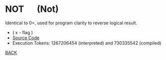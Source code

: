 # NOT &emsp; (Not)
Identical to 0=, used for program clarity to reverse logical result.
* ( x - flag )
* [Source Code](../words/common_use/Not.cs)
* Execution Tokens: 1267206454 (interpreted) and 730335542 (compiled)


[BACK](builtins.md#Not)
